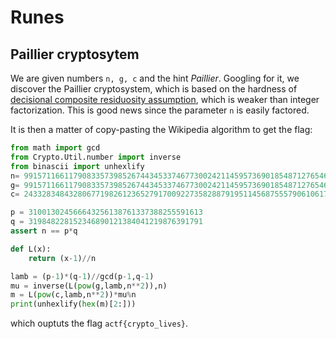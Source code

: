 # Runes
## Paillier cryptosytem

We are given numbers `n, g, c` and the hint *Paillier*. Googling for it, we discover the Paillier cryptosystem, which is based on the hardness of [decisional composite residuosity assumption](https://en.wikipedia.org/wiki/Decisional_composite_residuosity_assumption), which is weaker than integer factorization. This is good news since the parameter `n` is easily factored.

It is then a matter of copy-pasting the Wikipedia algorithm to get the flag:
```python
from math import gcd
from Crypto.Util.number import inverse
from binascii import unhexlify
n= 99157116611790833573985267443453374677300242114595736901854871276546481648883
g= 99157116611790833573985267443453374677300242114595736901854871276546481648884
c= 2433283484328067719826123652791700922735828879195114568755579061061723786565164234075183183699826399799223318790711772573290060335232568738641793425546869

p = 310013024566643256138761337388255591613
q = 319848228152346890121384041219876391791
assert n == p*q

def L(x):
    return (x-1)//n

lamb = (p-1)*(q-1)//gcd(p-1,q-1)
mu = inverse(L(pow(g,lamb,n**2)),n)
m = L(pow(c,lamb,n**2))*mu%n
print(unhexlify(hex(m)[2:]))
```
which ouptuts the flag `actf{crypto_lives}`.

